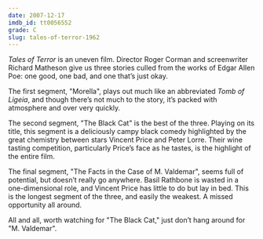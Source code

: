 ```yaml
---
date: 2007-12-17
imdb_id: tt0056552
grade: C
slug: tales-of-terror-1962
---
```


_Tales of Terror_ is an uneven film. Director Roger Corman and screenwriter Richard Matheson give us three stories culled from the works of Edgar Allen Poe: one good, one bad, and one that’s just okay.

The first segment, "Morella", plays out much like an abbreviated <span data-imdb-id="tt0059821">_Tomb of Ligeia_</span>, and though there’s not much to the story, it’s packed with atmosphere and over very quickly.

The second segment, "The Black Cat" is the best of the three. Playing on its title, this segment is a deliciously campy black comedy highlighted by the great chemistry between stars Vincent Price and Peter Lorre. Their wine tasting competition, particularly Price’s face as he tastes, is the highlight of the entire film.

The final segment, "The Facts in the Case of M. Valdemar", seems full of potential, but doesn’t really go anywhere. Basil Rathbone is wasted in a one-dimensional role, and Vincent Price has little to do but lay in bed. This is the longest segment of the three, and easily the weakest. A missed opportunity all around.

All and all, worth watching for "The Black Cat," just don’t hang around for "M. Valdemar".
